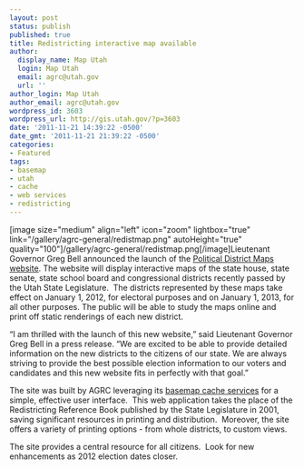 ```yaml
---
layout: post
status: publish
published: true
title: Redistricting interactive map available
author:
  display_name: Map Utah
  login: Map Utah
  email: agrc@utah.gov
  url: ''
author_login: Map Utah
author_email: agrc@utah.gov
wordpress_id: 3603
wordpress_url: http://gis.utah.gov/?p=3603
date: '2011-11-21 14:39:22 -0500'
date_gmt: '2011-11-21 21:39:22 -0500'
categories:
- Featured
tags:
- basemap
- utah
- cache
- web services
- redistricting
---
```

<p>[image size="medium" align="left" icon="zoom" lightbox="true" link="/gallery/agrc-general/redistmap.png" autoHeight="true" quality="100"]/gallery/agrc-general/redistmap.png[/image]Lieutenant Governor Greg Bell announced the launch of the <a href="http://elections.utah.gov/map/district-maps">Political District Maps website</a>. The website will display interactive maps of the state house, state senate, state school board and congressional districts recently passed by the Utah State Legislature.  The districts represented by these maps take effect on January 1, 2012, for electoral purposes and on January 1, 2013, for all other purposes. The public will be able to study the maps online and print off static renderings of each new district.</p>
<p>“I am thrilled with the launch of this new website,” said Lieutenant Governor Greg Bell in a press release. “We are excited to be able to provide detailed information on the new districts to the citizens of our state. We are always striving to provide the best possible election information to our voters and candidates and this new website fits in perfectly with that goal.”</p>
<p>The site was built by AGRC leveraging its <a href="/developers/base-maps">basemap cache services</a> for a simple, effective user interface.  This web application takes the place of the Redistricting Reference Book published by the State Legislature in 2001, saving significant resources in printing and distribution.  Moreover, the site offers a variety of printing options - from whole districts, to custom views.</p>
<p>The site provides a central resource for all citizens.  Look for new enhancements as 2012 election dates closer.</p>

